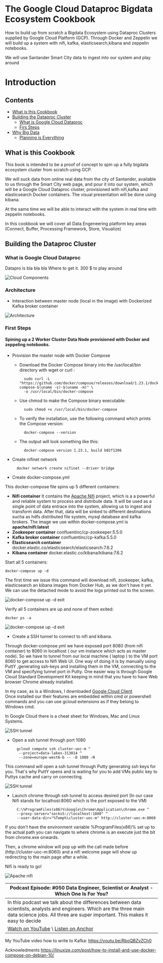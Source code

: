 # The Google Cloud Dataproc Bigdata Ecosystem Cookbook

How to build up from scratch a Bigdata Ecosystem using Dataproc Clusters supplied by Google Cloud Platform (GCP). Through Docker and Zeppelin we will build up a system with nifi, kafka, elasticsearch,kibana and zeppelin notebooks.

We will use Santander Smart City data to ingest into our system and play around

Introduction
============

## Contents

- [What is this Cookbook](README.md#what-is-this-cookbook)
- [Building the Dataproc Cluster](README.md#building-the-dataproc-cluster)
  - [What is Google Cloud Dataproc](README.md#what-is-google-cloud-dataproc)
  - [Firs Steps](README.md#first-steps)
- [Why Big Data](03-AdvancedSkills.md#why-big-data)
    - [Planning is Everything](03-AdvancedSkills.md#planning-is-everything)


## What is this Cookbook

This book is intended to be a proof of concept to spin up a fully bigdata ecosystem cluster from scratch using GCP.

We will suck data from online real data from the city of Santander, available to us through the Smart City web page, and pour it into our system, which will be a Google Cloud Dataproc cluster, provisioned with nifi,kafka and elasticsearch Docker containers. The visual presentation will be done using kibana.

At the same time we will be able to interact with the system in real time with zeppelin notebooks.

In this cookbook we will cover all Data Engeneering platform key areas (Connect, Buffer, Processing Framework, Store, Visualize)

## Building the Dataproc Cluster

### What is Google Cloud Dataproc 

Datapro is bla bla bla
Where to get it.
300 $ to play around

![Cloud Components](/images/00-Dataproc.png)

### Architecture
- Interaction between master node (local in the image) with Dockerized Kafka broker container

![Architecture](/images/10_kafka_configuration.png)

### First Steps

#### Spining up a 2 Worker Cluster Data Node provisioned with Docker and zeppeling notebooks.

- Provision the master node with Docker Compose
  
	- Download the Docker Compose binary into the /usr/local/bin directory with wget or curl :
    
            sudo curl -L "https://github.com/docker/compose/releases/download/1.23.1/docker-compose-$(uname -s)-$(uname -m)" \
    		-o /usr/local/bin/docker-compose
    
	- Use chmod to make the Compose binary executable:
  
      		sudo chmod +x /usr/local/bin/docker-compose
  
	- To verify the installation, use the following command which prints the Compose version:
  
      		docker-compose --version
    
	- The output will look something like this:  
    
      		docker-compose version 1.23.1, build b02f1306

- Create nifinet network

		docker network create nifinet --driver bridge	

- Create docker-compose.yml

 This docker-compose file spins up 5 different containers:
 - **Nifi container**
	It contains the [Apache Nifi](http://http://nifi.apache.org/download.html) project, which is a a powerful and reliable system to process and distribute data. It will be used as a single point of data entrace into the system, allowing us to ingest and transform data. After that, data will be sinked to different destinations sucha as hdfs distributed file system, mysql database and kafka brokers.
	The image we use within docker-compose.yml is **apache/nifi:latest**
 - **Zookeeper container**
 confluentinc/cp-zookeeper:5.5.0
 - **Kafka broker container**
 confluentinc/cp-kafka:5.5.0
 - **Elasticsearch container**
 docker.elastic.co/elasticsearch/elasticsearch:7.6.2
 - **Kibana container**
 docker.elastic.co/kibana/kibana:7.6.2
      
Start all 5 containers:

    docker-compose up -d 

The first time we issue this command will download nifi, zookeeper, kafka, elasticsearch an kibana images from Docker Hub, as we don't have it yet.
We can use the detached mode to avoid the logs printed out to the screen.

![docker-compose up -d  exit](/images/00_docker-compose-up.png)

Verify all 5 containers are up and none of them exited:

    docker ps -a

![docker-compose up -d  exit](/images/10_docker-compose-up.png)


- Create a SSH tunnel to connect to nifi and kibana.

Through docker-compose.yml we have exposed port 8080 (from nifi container) to 8060 in localhost ( our vm instance which acts as master node). So we have to tunnel from our local machine ( laptop ) to the VM port 8060 to get access to Nifi Web UI. One way of doing it is by manually using PuttY ,generating ssh-keys and installing them in the VM, connecting to the VM and specifying tunnel port in Putty. One easier way is through Google Cloud Standard Development Kit keeping in mind that you have to have Web browser Chrome already installed.

In my case, as is a Windows, I downloaded [Google Cloud Client](https://dl.google.com/dl/cloudsdk/channels/rapid/GoogleCloudSDKInstaller.exe)  
Once installed our their features are embedded within cmd or powershell commands and you can use gcloud extensions as if they belong to Windows cmd.

In Google Cloud there is a cheat sheet for Windows, Mac and Linux Systems.

![SSH tunnel](/images/00_gcloud.png)


- Open a ssh tunnel through port 1080

     	gcloud compute ssh cluster-uoc-m ^
       	 --project=data-lakes-313014 ^
       	 --zone=europe-west6-b -- -D 1080 -N

This command will open a ssh tunnel through Putty generating ssh keys for you. That's why PuttY opens and is waiting for you to add VMs public key to Puttys cache and carry on connecting. 

![SSH tunnel](/images/10_gcloud.png)

- Launch chrome through ssh tunnel to access desired port (In our case Nifi stands for localhost:8060 which is the port exposed to the VM)

		C:\%ProgramFiles(x86)%\Google\Chrome\Application\chrome.exe ^
  		--proxy-server="socks5://localhost:1080" ^
  		--user-data-dir="%Temp%\cluster-uoc-m" http://cluster-uoc-m:8060

If you don't have the environment variable %ProgramFiles(x86)% set up to the actual path you can navigate to where chrome is an execute just the bit from chrome.exe onwards.

Then, a chrome window will pop up with the call made before (http://cluster-uoc-m:8060) and a nifi welcome page will show up redirecting to the main page after a while. 

Nifi is ready to go!


![Apache nifi](/images/00_nifi.png)





| Podcast Episode: #050 Data Engineer, Scientist or Analyst - Which One Is For You?
|-----------------------------------------------------------------------------------
| In this podcast we talk about the diﬀerences between data scientists, analysts and engineers. Which are the three main data science jobs. All three are super important. This makes it easy to decide
| [Watch on YouTube](https://youtu.be/64TYZETOEdQ) \ [Listen on Anchor](https://anchor.fm/andreaskayy/episodes/050-Data-Engineer-Scientist-or-Analyst-Which-One-Is-For-You-e45ibl)

My YouTube video how to write to Kafka: <https://youtu.be/RboQBZvZCh0>

Acknowledments
https://linuxize.com/post/how-to-install-and-use-docker-compose-on-debian-10/

